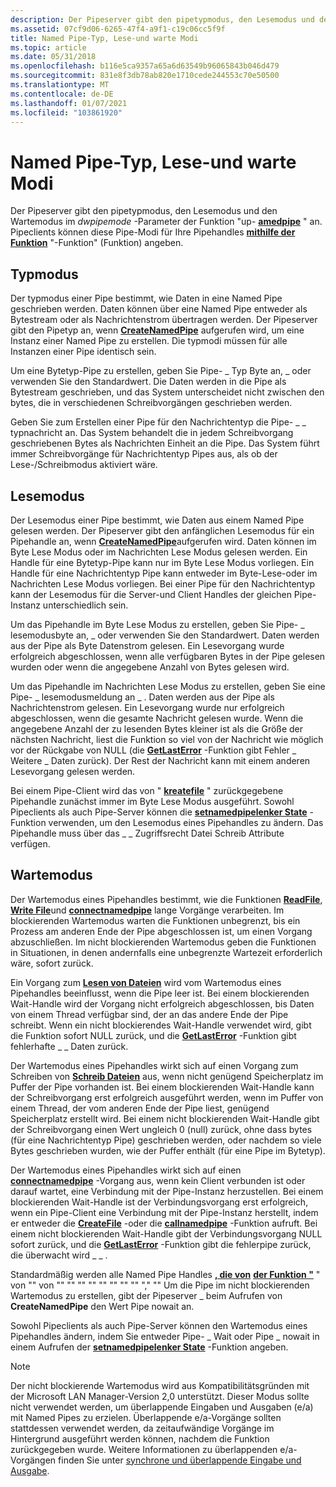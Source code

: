 ```yaml
---
description: Der Pipeserver gibt den pipetypmodus, den Lesemodus und den Wartemodus im dwpipemode-Parameter der Funktion "up-amedpipe" an. Pipeclients können diese Pipe-Modi für Ihre Pipehandles mithilfe der Funktion "-Funktion" (Funktion) angeben.
ms.assetid: 07cf9d06-6265-47f4-a9f1-c19c06cc5f9f
title: Named Pipe-Typ, Lese-und warte Modi
ms.topic: article
ms.date: 05/31/2018
ms.openlocfilehash: b116e5ca9357a65a6d63549b96065843b046d479
ms.sourcegitcommit: 831e8f3db78ab820e1710cede244553c70e50500
ms.translationtype: MT
ms.contentlocale: de-DE
ms.lasthandoff: 01/07/2021
ms.locfileid: "103861920"
---
```

# <a name="named-pipe-type-read-and-wait-modes"></a>Named Pipe-Typ, Lese-und warte Modi

Der Pipeserver gibt den pipetypmodus, den Lesemodus und den Wartemodus im *dwpipemode* -Parameter der Funktion "up- [**amedpipe**](/windows/desktop/api/Winbase/nf-winbase-createnamedpipea) " an. Pipeclients können diese Pipe-Modi für Ihre Pipehandles [**mithilfe der Funktion**](/windows/desktop/api/fileapi/nf-fileapi-createfilea) "-Funktion" (Funktion) angeben.

## <a name="type-mode"></a>Typmodus

Der typmodus einer Pipe bestimmt, wie Daten in eine Named Pipe geschrieben werden. Daten können über eine Named Pipe entweder als Bytestream oder als Nachrichtenstrom übertragen werden. Der Pipeserver gibt den Pipetyp an, wenn [**CreateNamedPipe**](/windows/desktop/api/Winbase/nf-winbase-createnamedpipea) aufgerufen wird, um eine Instanz einer Named Pipe zu erstellen. Die typmodi müssen für alle Instanzen einer Pipe identisch sein.

Um eine Bytetyp-Pipe zu erstellen, geben Sie Pipe- \_ Typ Byte an, \_ oder verwenden Sie den Standardwert. Die Daten werden in die Pipe als Bytestream geschrieben, und das System unterscheidet nicht zwischen den bytes, die in verschiedenen Schreibvorgängen geschrieben werden.

Geben Sie zum Erstellen einer Pipe für den Nachrichtentyp die Pipe- \_ \_ typnachricht an. Das System behandelt die in jedem Schreibvorgang geschriebenen Bytes als Nachrichten Einheit an die Pipe. Das System führt immer Schreibvorgänge für Nachrichtentyp Pipes aus, als ob der Lese-/Schreibmodus aktiviert wäre.

## <a name="read-mode"></a>Lesemodus

Der Lesemodus einer Pipe bestimmt, wie Daten aus einem Named Pipe gelesen werden. Der Pipeserver gibt den anfänglichen Lesemodus für ein Pipehandle an, wenn [**CreateNamedPipe**](/windows/desktop/api/Winbase/nf-winbase-createnamedpipea)aufgerufen wird. Daten können im Byte Lese Modus oder im Nachrichten Lese Modus gelesen werden. Ein Handle für eine Bytetyp-Pipe kann nur im Byte Lese Modus vorliegen. Ein Handle für eine Nachrichtentyp Pipe kann entweder im Byte-Lese-oder im Nachrichten Lese Modus vorliegen. Bei einer Pipe für den Nachrichtentyp kann der Lesemodus für die Server-und Client Handles der gleichen Pipe-Instanz unterschiedlich sein.

Um das Pipehandle im Byte Lese Modus zu erstellen, geben Sie Pipe- \_ lesemodusbyte an, \_ oder verwenden Sie den Standardwert. Daten werden aus der Pipe als Byte Datenstrom gelesen. Ein Lesevorgang wurde erfolgreich abgeschlossen, wenn alle verfügbaren Bytes in der Pipe gelesen wurden oder wenn die angegebene Anzahl von Bytes gelesen wird.

Um das Pipehandle im Nachrichten Lese Modus zu erstellen, geben Sie eine Pipe- \_ lesemodusmeldung an \_ . Daten werden aus der Pipe als Nachrichtenstrom gelesen. Ein Lesevorgang wurde nur erfolgreich abgeschlossen, wenn die gesamte Nachricht gelesen wurde. Wenn die angegebene Anzahl der zu lesenden Bytes kleiner ist als die Größe der nächsten Nachricht, liest die Funktion so viel von der Nachricht wie möglich vor der Rückgabe von NULL (die [**GetLastError**](/windows/desktop/api/errhandlingapi/nf-errhandlingapi-getlasterror) -Funktion gibt Fehler \_ Weitere \_ Daten zurück). Der Rest der Nachricht kann mit einem anderen Lesevorgang gelesen werden.

Bei einem Pipe-Client wird das von " [**kreatefile**](/windows/desktop/api/fileapi/nf-fileapi-createfilea) " zurückgegebene Pipehandle zunächst immer im Byte Lese Modus ausgeführt. Sowohl Pipeclients als auch Pipe-Server können die [**setnamedpipelenker State**](/windows/win32/api/namedpipeapi/nf-namedpipeapi-setnamedpipehandlestate) -Funktion verwenden, um den Lesemodus eines Pipehandles zu ändern. Das Pipehandle muss über das \_ \_ Zugriffsrecht Datei Schreib Attribute verfügen.

## <a name="wait-mode"></a>Wartemodus

Der Wartemodus eines Pipehandles bestimmt, wie die Funktionen [**ReadFile**](/windows/desktop/api/fileapi/nf-fileapi-readfile), [**Write File**](/windows/desktop/api/fileapi/nf-fileapi-writefile)und [**connectnamedpipe**](/windows/win32/api/namedpipeapi/nf-namedpipeapi-connectnamedpipe) lange Vorgänge verarbeiten. Im blockierenden Wartemodus warten die Funktionen unbegrenzt, bis ein Prozess am anderen Ende der Pipe abgeschlossen ist, um einen Vorgang abzuschließen. Im nicht blockierenden Wartemodus geben die Funktionen in Situationen, in denen andernfalls eine unbegrenzte Wartezeit erforderlich wäre, sofort zurück.

Ein Vorgang zum [**Lesen von Dateien**](/windows/desktop/api/fileapi/nf-fileapi-readfile) wird vom Wartemodus eines Pipehandles beeinflusst, wenn die Pipe leer ist. Bei einem blockierenden Wait-Handle wird der Vorgang nicht erfolgreich abgeschlossen, bis Daten von einem Thread verfügbar sind, der an das andere Ende der Pipe schreibt. Wenn ein nicht blockierendes Wait-Handle verwendet wird, gibt die Funktion sofort NULL zurück, und die [**GetLastError**](/windows/desktop/api/errhandlingapi/nf-errhandlingapi-getlasterror) -Funktion gibt fehlerhafte \_ \_ Daten zurück.

Der Wartemodus eines Pipehandles wirkt sich auf einen Vorgang zum Schreiben von [**Schreib Dateien**](/windows/desktop/api/fileapi/nf-fileapi-writefile) aus, wenn nicht genügend Speicherplatz im Puffer der Pipe vorhanden ist. Bei einem blockierenden Wait-Handle kann der Schreibvorgang erst erfolgreich ausgeführt werden, wenn im Puffer von einem Thread, der vom anderen Ende der Pipe liest, genügend Speicherplatz erstellt wird. Bei einem nicht blockierenden Wait-Handle gibt der Schreibvorgang einen Wert ungleich 0 (null) zurück, ohne dass bytes (für eine Nachrichtentyp Pipe) geschrieben werden, oder nachdem so viele Bytes geschrieben wurden, wie der Puffer enthält (für eine Pipe im Bytetyp).

Der Wartemodus eines Pipehandles wirkt sich auf einen [**connectnamedpipe**](/windows/win32/api/namedpipeapi/nf-namedpipeapi-connectnamedpipe) -Vorgang aus, wenn kein Client verbunden ist oder darauf wartet, eine Verbindung mit der Pipe-Instanz herzustellen. Bei einem blockierenden Wait-Handle ist der Verbindungsvorgang erst erfolgreich, wenn ein Pipe-Client eine Verbindung mit der Pipe-Instanz herstellt, indem er entweder die [**CreateFile**](/windows/desktop/api/fileapi/nf-fileapi-createfilea) -oder die [**callnamedpipe**](/windows/desktop/api/Winbase/nf-winbase-callnamedpipea) -Funktion aufruft. Bei einem nicht blockierenden Wait-Handle gibt der Verbindungsvorgang NULL sofort zurück, und die [**GetLastError**](/windows/desktop/api/errhandlingapi/nf-errhandlingapi-getlasterror) -Funktion gibt die fehlerpipe zurück, die überwacht wird \_ \_ .

Standardmäßig werden alle Named Pipe Handles [**, die von**](/windows/desktop/api/Winbase/nf-winbase-createnamedpipea) [**der Funktion "**](/windows/desktop/api/fileapi/nf-fileapi-createfilea) " von "" von "" "" "" "" "" "" "" "" "," "" Um die Pipe im nicht blockierenden Wartemodus zu erstellen, gibt der Pipeserver \_ beim Aufrufen von **CreateNamedPipe** den Wert Pipe nowait an.

Sowohl Pipeclients als auch Pipe-Server können den Wartemodus eines Pipehandles ändern, indem Sie entweder Pipe- \_ Wait oder Pipe \_ nowait in einem Aufrufen der [**setnamedpipelenker State**](/windows/win32/api/namedpipeapi/nf-namedpipeapi-setnamedpipehandlestate) -Funktion angeben.

> [!Note]  
> Der nicht blockierende Wartemodus wird aus Kompatibilitätsgründen mit der Microsoft LAN Manager-Version 2,0 unterstützt. Dieser Modus sollte nicht verwendet werden, um überlappende Eingaben und Ausgaben (e/a) mit Named Pipes zu erzielen. Überlappende e/a-Vorgänge sollten stattdessen verwendet werden, da zeitaufwändige Vorgänge im Hintergrund ausgeführt werden können, nachdem die Funktion zurückgegeben wurde. Weitere Informationen zu überlappenden e/a-Vorgängen finden Sie unter [synchrone und überlappende Eingabe und Ausgabe](synchronous-and-overlapped-input-and-output.md).

 

 

 
